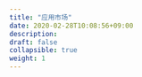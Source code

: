 ```yaml
---
title: "应用市场"
date: 2020-02-28T10:08:56+09:00
description:
draft: false
collapsible: true
weight: 1
---
```

